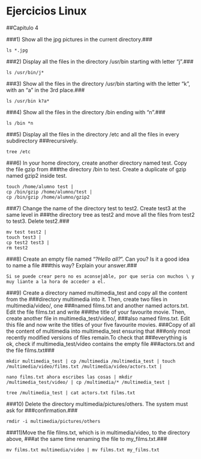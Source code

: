 # Ejercicios Linux

##Capitulo 4


###1) Show all the jpg pictures in the current directory.###

```console 
ls *.jpg
```
###2) Display all the files in the directory /usr/bin starting with letter “j”.###
```console 
ls /usr/bin/j*
```
###3) Show all the files in the directory /usr/bin starting with the letter “k”, with an “a” 
in the 3rd place.###
```console 
ls /usr/bin k?a*
```
###4) Show all the files in the directory /bin ending with “n”.###
```console 
ls /bin *n
```
###5) Display all the files in the directory /etc and all the files in every subdirectory
###recursively.
```console 
tree /etc
```
###6) In your home directory, create another directory named test. Copy the file gzip from
###the directory /bin to test. Create a duplicate of gzip named gzip2 inside test.
```console 
touch /home/alumno test | 
cp /bin/gzip /home/alumno/test | 
cp /bin/gzip /home/alumno/gzip2
```
###7) Change the name of the directory test to test2. Create test3 at the same level in
###the directory tree as test2 and move all the files from test2 to test3. Delete test2.###
```console 
mv test test2 | 
touch test3 | 
cp test2 test3 | 
rm test2
```
###8) Create an empty file named “*?Hello all?*”. Can you? Is it a good idea to name a file
###this way? Explain your answer.###
```console 
Si se puede crear pero no es aconsejable, por que seria con muchos \ y muy liante a la hora de acceder a el.
```
###9) Create a directory named multimedia_test and copy all the content from the
###directory multimedia into it. Then, create two files in multimedia/video/, one
###named films.txt and another named actors.txt. Edit the file films.txt and write
###the title of your favourite movie. Then, create another file in multimedia_test/video/,
###also named films.txt. Edit this file and now write the titles of your five favourite movies.
###Copy of all the content of multimedia into multimedia_test ensuring that
###only most recently modified versions of files remain.To check that
###everything is ok, check if multimedia_test/video contains the empty file
###actors.txt and the file films.txt###
```console 
mkdir multimedia_test | cp /multimedia /multimedia_test | touch /multimedia/video/films.txt /multimedia/video/actors.txt | 

nano films.txt ahora escribes las cosas | mkdir /multimedia_test/video/ | cp /multimedia/* /multimedia_test | 

tree /multimedia_test | cat actors.txt films.txt
```

###10) Delete the directory multimedia/pictures/others. The system must ask for
###confirmation.###
```console 
rmdir -i multimedia/pictures/others
```
###11)Move the file films.txt, which is in multimedia/video, to the directory above,
###at the same time renaming the file to my_films.txt.###
```console 
mv films.txt multimedia/video | mv films.txt my_films.txt
```

